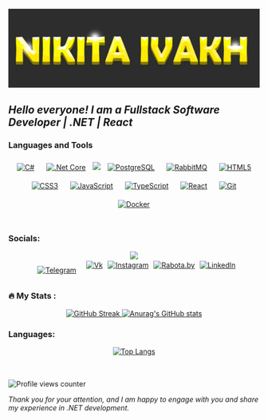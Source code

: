 [![Header](https://github.com/NikitaIvakh/NikitaIvakh/blob/main/assets/Picture.jpeg)](https://www.linkedin.com/in/nikita-ivakh-83b147263/)

## *Hello everyone! I am a Fullstack Software Developer | .NET | React*

### Languages and Tools  
<div align="center">  
<a href="https://docs.microsoft.com/en-us/dotnet/csharp/" target="_blank"><img style="margin: 10px" src="https://profilinator.rishav.dev/skills-assets/csharp-original.svg" alt="C#" height="50" /></a>  
<a href="https://dotnet.microsoft.com/download" target="_blank"><img style="margin: 10px" src="https://profilinator.rishav.dev/skills-assets/dotnetcore.png" alt=".Net Core" height="50" /></a>
<a href="https://en.wikipedia.org/wiki/ASP.NET_Core"><img src="https://codeopinion.com/wp-content/uploads/2017/06/Bitmap-MEDIUM_ASP.NET-Core-MVC-Logo_2colors_Square_Boxed_RGB.png" height="50"/></a>
<a href="https://www.postgresql.org/" target="_blank"><img style="margin: 10px" src="https://profilinator.rishav.dev/skills-assets/postgresql-original-wordmark.svg" alt="PostgreSQL" height="50" /></a>  
<a href="https://www.rabbitmq.com/" target="_blank"><img style="margin: 10px" src="https://profilinator.rishav.dev/skills-assets/rabbitmq-icon.svg" alt="RabbitMQ" height="50" /></a>  
<a href="https://en.wikipedia.org/wiki/HTML5" target="_blank"><img style="margin: 10px" src="https://profilinator.rishav.dev/skills-assets/html5-original-wordmark.svg" alt="HTML5" height="50" /></a>  
<a href="https://www.w3schools.com/css/" target="_blank"><img style="margin: 10px" src="https://profilinator.rishav.dev/skills-assets/css3-original-wordmark.svg" alt="CSS3" height="50" /></a>  
<a href="https://www.javascript.com/" target="_blank"><img style="margin: 10px" src="https://profilinator.rishav.dev/skills-assets/javascript-original.svg" alt="JavaScript" height="50" /></a>  
<a href="https://www.typescriptlang.org/" target="_blank"><img style="margin: 10px" src="https://profilinator.rishav.dev/skills-assets/typescript-original.svg" alt="TypeScript" height="50" /></a>  
<a href="https://reactjs.org/" target="_blank"><img style="margin: 10px" src="https://profilinator.rishav.dev/skills-assets/react-original-wordmark.svg" alt="React" height="50" /></a>  
<a href="https://github.com/" target="_blank"><img style="margin: 10px" src="https://profilinator.rishav.dev/skills-assets/git-scm-icon.svg" alt="Git" height="50" /></a>  
<a href="https://www.docker.com/" target="_blank"><img style="margin: 10px" src="https://profilinator.rishav.dev/skills-assets/docker-original-wordmark.svg" alt="Docker" height="50" /></a>  
</div>  

<br>

### Socials:


<div id="header" align="center">
  <img src="https://media.giphy.com/media/M9gbBd9nbDrOTu1Mqx/giphy.gif" width="100"/>
  <div id="badges" style="display: flex; justify-content: center; gap: 10px;">
    <a href="https://t.me/Nikita_Ivakh" target="_blank"><img style="margin: 10px" src="https://img.shields.io/badge/-Telegram-090909?style=for-the-badge&logo=telegram&logoColor=27A0D9&logoColor=B4068E" alt="Telegram" /></a>  
    <a href="https://vk.com/nikita.ivakh" target="_blank"><img src="https://img.shields.io/badge/-Vkontakte-090909?style=for-the-badge&logo=Vk&logoColor=4F7DB3" alt="Vk"/></a>
    <a href="https://www.instagram.com/nikita.ivakh1337/" target="_blank"><img src="https://img.shields.io/badge/-Instagram-090909?style=for-the-badge&logo=instagram&logoColor=B4068E" alt="Instagram"/></a>
    <a href="https://rabota.by/resume/6a9cf7c9ff0c5c75be0039ed1f32437465506e" target="_blank"><img src="https://img.shields.io/badge/-Rabota.by-090909?style=for-the-badge&logo=rabotaby&logoColor=FF6600" alt="Rabota.by"/></a>
    <a href="https://www.linkedin.com/in/nikita-ivakh-83b147263/" target="_blank"><img src="https://img.shields.io/badge/LinkedIn-090909?style=for-the-badge&logo=linkedin&logoColor=white" alt="LinkedIn"/></a>
  </div>
</div>

### :fire: My Stats :
<div align="center">
  <a href="https://git.io/streak-stats" target="_blank">
    <img src="https://github-readme-streak-stats.herokuapp.com/?user=NikitaIvakh" alt="GitHub Streak"/>
  </a>
  <a href="https://github.com/anuraghazra/github-readme-stats" target="_blank">
    <img src="https://github-readme-stats.vercel.app/api?username=NikitaIvakh" alt="Anurag's GitHub stats"/>
  </a>
</div>

### Languages:
<div align="center">
  <a href="https://github.com/anuraghazra/github-readme-stats" target="_blank">
    <img src="https://github-readme-stats.vercel.app/api/top-langs/?username=NikitaIvakh&layout=compact&theme=vision-friendly-white" alt="Top Langs"/>
  </a>
</div>

<br/>  

<br/>  


![Profile views counter](https://komarev.com/ghpvc/?username=NikitaIvakh&&style=flat-square)

*Thank you for your attention, and I am happy to engage with you and share my experience in .NET development.*
